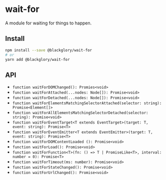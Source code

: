 # wait-for
A module for waiting for things to happen.

## Install

```sh
npm install --save @blackglory/wait-for
# or
yarn add @blackglory/wait-for
```

## API

- `function waitForDOMChanged(): Promies<void>`
- `function waitForAttached(...nodes: Node[]): Promise<void>`
- `function waitForDetached(...nodes: Node[]): Promise<void>`
- `function waitForElementsMatchingSelectorAttached(selector: string): Promise<Element[]>`
- `function waitForAllElementsMatchingSelectorDetached(selector: string): Promise<void>`
- `function waitForEventTarget<T extends EventTarget>(target: T, event: string): Promise<T>`
- `function waitForEventEmitter<T extends EventEmitter>(target: T, event: string): Promise<T>`
- `function waitForDOMContentLoaded (): Promise<void>`
- `function waitForLoad(): Promise<void>`
- `function waitForFunction<T>(fn: () => T | PromiseLike<T>, interval: number = 0): Promise<T>`
- `function waitForTimeout(ms: number): Promise<void>`
- `function waitForStateChanged(): Promise<void>`
- `function waitForUrlChanged(): Promise<void>`
